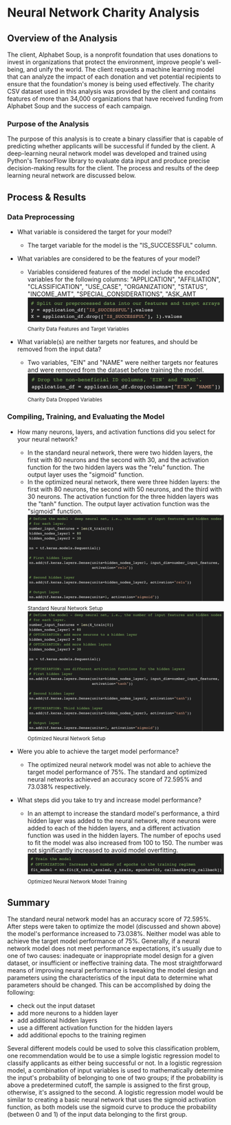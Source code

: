 # Neural Network Charity Analysis

## Overview of the Analysis

The client, Alphabet Soup, is a nonprofit foundation that uses donations to invest in organizations that protect the environment, improve people's well-being, and unify the world. The client requests a machine learning model that can analyze the impact of each donation and vet potential recipients to ensure that the foundation's money is being used effectively. The charity CSV dataset used in this analysis was provided by the client and contains features of more than 34,000 organizations that have received funding from Alphabet Soup and the success of each campaign.

### Purpose of the Analysis

The purpose of this analysis is to create a binary classifier that is capable of predicting whether applicants will be successful if funded by the client. A deep-learning neural network model was developed and trained using Python's TensorFlow library to evaluate data input and produce precise decision-making results for the client. The process and results of the deep learning neural network are discussed below.

## Process & Results

### Data Preprocessing

- What variable is considered the target for your model?
  - The target variable for the model is the "IS_SUCCESSFUL" column.
- What variables are considered to be the features of your model?
  - Variables considered features of the model include the encoded variables for the following columns: "APPLICATION", "AFFILIATION", "CLASSIFICATION", "USE_CASE", "ORGANIZATION", "STATUS", "INCOME_AMT", "SPECIAL_CONSIDERATIONS", "ASK_AMT
  ![Charity Data Features and Target Variables](https://github.com/mschimmy/Neural_Network_Charity_Analysis/blob/main/Resources/Images/charity_features_%26_target.png)
  <sub>Charity Data Features and Target Variables</sub>

- What variable(s) are neither targets nor features, and should be removed from the input data?
  - Two variables, "EIN" and "NAME" were neither targets nor features and were removed from the dataset before training the model.
  ![Charity Data Dropped Variables](https://github.com/mschimmy/Neural_Network_Charity_Analysis/blob/main/Resources/Images/charity_dropped_variables.png)
  <sub>Charity Data Dropped Variables</sub>

### Compiling, Training, and Evaluating the Model

- How many neurons, layers, and activation functions did you select for your neural network?
  - In the standard neural network, there were two hidden layers, the first with 80 neurons and the second with 30, and the activation function for the two hidden layers was the "relu" function. The output layer uses the "sigmoid" function.
  - In the optimized neural network, there were three hidden layers: the first with 80 neurons, the second with 50 neurons, and the third with 30 neurons. The activation function for the three hidden layers was the "tanh" function. The output layer activation function was the "sigmoid" function.
  ![Standard Neural Network Setup](https://github.com/mschimmy/Neural_Network_Charity_Analysis/blob/main/Resources/Images/standard_neural_network_setup.png)
  <sub>Standard Neural Network Setup</sub>
  ![Optimized Neural Network Setup](https://github.com/mschimmy/Neural_Network_Charity_Analysis/blob/main/Resources/Images/optimized_neural_network_setup.png)
  <sub>Optimized Neural Network Setup</sub>

- Were you able to achieve the target model performance?
  - The optimized neural network model was not able to achieve the target model performance of 75%. The standard and optimized neural networks achieved an accuracy score of 72.595% and 73.038% respectively.
- What steps did you take to try and increase model performance?
  - In an attempt to increase the standard model's performance, a third hidden layer was added to the neural network, more neurons were added to each of the hidden layers, and a different activation function was used in the hidden layers. The number of epochs used to fit the model was also increased from 100 to 150. The number was not significantly increased to avoid model overfitting.
  ![Optimized Neural Network Model Training](https://github.com/mschimmy/Neural_Network_Charity_Analysis/blob/main/Resources/Images/optimized_neural_network_training.png)
  <sub>Optimized Neural Network Model Training</sub>

## Summary

The standard neural network model has an accuracy score of 72.595%. After steps were taken to optimize the model (discussed and shown above) the model's performance increased to 73.038%. Neither model was able to achieve the target model performance of 75%. Generally, if a neural network model does not meet performance expectations, it's usually due to one of two causes: inadequate or inappropriate model design for a given dataset, or insufficient or ineffective training data.  The most straightforward means of improving neural performance is tweaking the model design and parameters using the characteristics of the input data to determine what parameters should be changed. This can be accomplished by doing the following:
- check out the input dataset
- add more neurons to a hidden layer
- add additional hidden layers
- use a different activation function for the hidden layers
- add additional epochs to the training regimen

Several different models could be used to solve this classification problem, one recommendation would be to use a simple logistic regression model to classify applicants as either being successful or not. In a logistic regression model, a combination of input variables is used to mathematically determine the input's probability of belonging to one of two groups; if the probability is above a predetermined cutoff, the sample is assigned to the first group, otherwise, it's assigned to the second. A logistic regression model would be similar to creating a basic neural network that uses the sigmoid activation function, as both models use the sigmoid curve to produce the probability (between 0 and 1) of the input data belonging to the first group.
